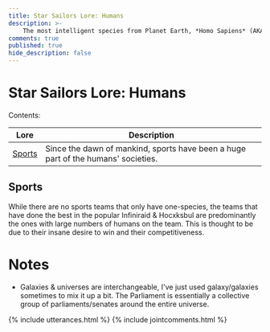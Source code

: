 ```yaml
---
title: Star Sailors Lore: Humans
description: >-
	The most intelligent species from Planet Earth, *Homo Sapiens* (AKA Humans) were initially dominant in space exploration, but due to their militaristic and tribalistic nature, scientific & technological pursuits and advancements were put on the backburner for some time as a series of wars and subsequent failed attempts at peace took center stage. Homo Sapiens only recently rediscovered the joys of space exploration, after their entire solar system was sabotaged for a time immediately after the Cosmosum Drought, when the senators of the Midgard Parliament helped to assimilate them into the universal family. Today, the humans are spread throughout the galaxy, as they seem to have not yet shaken the prehistoric urge to repopulate and spread their seed throughout the universe. This urge has seen them take over the four corners of the universe in much the same way as they took over the four corners of planet Earth over many thousands of years. While many continue to live on Earth, they are no longer separated or divided from the rest of civilization, and have become great architects of defensive architecture, weapons and have produced some of the greatest athletes Midgardia has ever seen. The defensive architecture style so loved by humans has helped with the redesign of the Parliament, which has been called "Midgardiacosl" for a time after the mythological Midylian name for the universe, as well as the creation of new sports stadiums for every weird and unusual sport played by the humans on Earth, as well as the ones created by the galaxy's other species.
comments: true
published: true
hide_description: false
---
```

# Star Sailors Lore: Humans
Contents:

| Lore | Description | 
|---|---|
| [Sports](#sports) | Since the dawn of mankind, sports have been a huge part of the humans' societies. |

## Sports
While there are no sports teams that only have one-species, the teams that have done the best in the popular Infiniraid & Hocxksbul are predominantly the ones with large numbers of humans on the team. This is thought to be due to their insane desire to win and their competitiveness.

# Notes
* Galaxies & universes are interchangeable, I've just used galaxy/galaxies sometimes to mix it up a bit. The Parliament is essentially a collective group of parliaments/senates around the entire universe.

{% include utterances.html %}
{% include jointcomments.html %}
